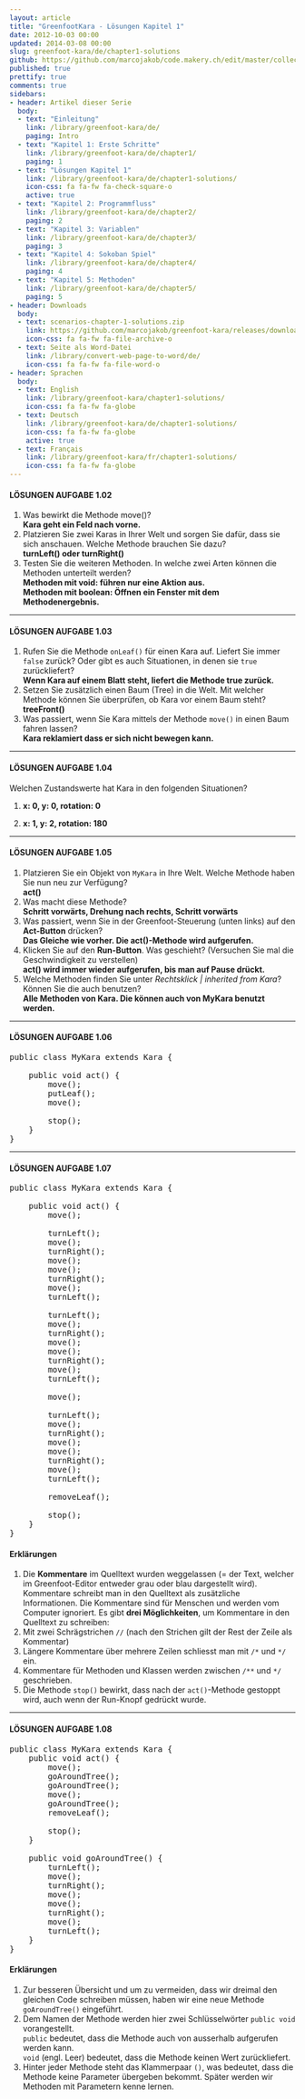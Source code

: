 ```yaml
---
layout: article
title: "GreenfootKara - Lösungen Kapitel 1"
date: 2012-10-03 00:00
updated: 2014-03-08 00:00
slug: greenfoot-kara/de/chapter1-solutions
github: https://github.com/marcojakob/code.makery.ch/edit/master/collections/library/greenfoot-kara-de-chapter1-solutions.md
published: true
prettify: true
comments: true
sidebars:
- header: Artikel dieser Serie
  body:
  - text: "Einleitung"
    link: /library/greenfoot-kara/de/
    paging: Intro
  - text: "Kapitel 1: Erste Schritte"
    link: /library/greenfoot-kara/de/chapter1/
    paging: 1
  - text: "Lösungen Kapitel 1"
    link: /library/greenfoot-kara/de/chapter1-solutions/
    icon-css: fa fa-fw fa-check-square-o
    active: true
  - text: "Kapitel 2: Programmfluss"
    link: /library/greenfoot-kara/de/chapter2/
    paging: 2
  - text: "Kapitel 3: Variablen"
    link: /library/greenfoot-kara/de/chapter3/
    paging: 3
  - text: "Kapitel 4: Sokoban Spiel"
    link: /library/greenfoot-kara/de/chapter4/
    paging: 4
  - text: "Kapitel 5: Methoden"
    link: /library/greenfoot-kara/de/chapter5/
    paging: 5
- header: Downloads
  body:
  - text: scenarios-chapter-1-solutions.zip
    link: https://github.com/marcojakob/greenfoot-kara/releases/download/2.1.0/scenarios-chapter-1-solutions.zip
    icon-css: fa fa-fw fa-file-archive-o
  - text: Seite als Word-Datei
    link: /library/convert-web-page-to-word/de/
    icon-css: fa fa-fw fa-file-word-o
- header: Sprachen
  body:
  - text: English
    link: /library/greenfoot-kara/chapter1-solutions/
    icon-css: fa fa-fw fa-globe
  - text: Deutsch
    link: /library/greenfoot-kara/de/chapter1-solutions/
    icon-css: fa fa-fw fa-globe
    active: true
  - text: Français
    link: /library/greenfoot-kara/fr/chapter1-solutions/
    icon-css: fa fa-fw fa-globe
---
```


#### <i class="fa fa-check-square-o"></i> LÖSUNGEN AUFGABE 1.02

<div class="alpha-list hidden"></div>

1. Was bewirkt die Methode move()?   
  **Kara geht ein Feld nach vorne.**
2. Platzieren Sie zwei Karas in Ihrer Welt und sorgen Sie dafür, dass sie sich anschauen. Welche Methode brauchen Sie dazu?   
  **turnLeft() oder turnRight()**
3. Testen Sie die weiteren Methoden. In welche zwei Arten können die Methoden unterteilt werden?   
  **Methoden mit void: führen nur eine Aktion aus.**   
  **Methoden mit boolean: Öffnen ein Fenster mit dem Methodenergebnis.**


***

#### <i class="fa fa-check-square-o"></i> LÖSUNGEN AUFGABE 1.03

<div class="alpha-list hidden"></div>

1. Rufen Sie die Methode `onLeaf()` für einen Kara auf. Liefert Sie immer `false` zurück? Oder gibt es auch Situationen, in denen sie `true` zurückliefert?   
  **Wenn Kara auf einem Blatt steht, liefert die Methode true zurück.**
2. Setzen Sie zusätzlich einen Baum (Tree) in die Welt. Mit welcher Methode können Sie überprüfen, ob Kara vor einem Baum steht?   
  **treeFront()**
3. Was passiert, wenn Sie Kara mittels der Methode `move()` in einen Baum fahren lassen?   
  **Kara reklamiert dass er sich nicht bewegen kann.**


***

#### <i class="fa fa-check-square-o"></i> LÖSUNGEN AUFGABE 1.04

Welchen Zustandswerte hat Kara in den folgenden Situationen?

1. **x: 0, y: 0, rotation: 0**

2. **x: 1, y: 2, rotation: 180**


***

#### <i class="fa fa-check-square-o"></i> LÖSUNGEN AUFGABE 1.05

<div class="alpha-list hidden"></div>

1. Platzieren Sie ein Objekt von `MyKara` in Ihre Welt. Welche Methode haben Sie nun neu zur Verfügung?   
  **act()**
2. Was macht diese Methode?   
  **Schritt vorwärts, Drehung nach rechts, Schritt vorwärts**
3. Was passiert, wenn Sie in der Greenfoot-Steuerung (unten links) auf den **Act-Button** drücken?   
  **Das Gleiche wie vorher. Die act()-Methode wird aufgerufen.**
4. Klicken Sie auf den **Run-Button**. Was geschieht? (Versuchen Sie mal die Geschwindigkeit zu verstellen)   
  **act() wird immer wieder aufgerufen, bis man auf Pause drückt.**
5. Welche Methoden finden Sie unter *Rechtsklick | inherited from Kara*? Können Sie die auch benutzen?   
  **Alle Methoden von Kara. Die können auch von MyKara benutzt werden.**


***

#### <i class="fa fa-check-square-o"></i> LÖSUNGEN AUFGABE 1.06

<pre class="prettyprint lang-java">
public class MyKara extends Kara {
	
	public void act() {
		move();
        putLeaf();
        move();

		stop();
	}
}
</pre>

***

#### <i class="fa fa-check-square-o"></i> LÖSUNGEN AUFGABE 1.07

<pre class="prettyprint lang-java">
public class MyKara extends Kara {
	
	public void act() {
		move();

		turnLeft();
		move();
		turnRight();
		move();
		move();
		turnRight();
		move();
		turnLeft();

		turnLeft();
		move();
		turnRight();
		move();
		move();
		turnRight();
		move();
		turnLeft();

		move();

		turnLeft();
		move();
		turnRight();
		move();
		move();
		turnRight();
		move();
		turnLeft();

		removeLeaf();

		stop();
	}
}
</pre>

#### Erklärungen

1. Die **Kommentare** im Quelltext wurden weggelassen (= der Text, welcher im Greenfoot-Editor entweder grau oder blau dargestellt wird).   
Kommentare schreibt man in den Quelltext als zusätzliche Informationen. Die Kommentare sind für Menschen und werden vom Computer ignoriert. Es gibt **drei Möglichkeiten**, um Kommentare in den Quelltext zu schreiben:
  1. Mit zwei Schrägstrichen `//` (nach den Strichen gilt der Rest der Zeile als Kommentar)
  2. Längere Kommentare über mehrere Zeilen schliesst man mit `/*` und `*/` ein.
  3. Kommentare für Methoden und Klassen werden zwischen `/**` und `*/` geschrieben.
2.	Die Methode `stop()` bewirkt, dass nach der `act()`-Methode gestoppt wird, auch wenn der Run-Knopf gedrückt wurde.


***

#### <i class="fa fa-check-square-o"></i> LÖSUNGEN AUFGABE 1.08

<pre class="prettyprint lang-java">
public class MyKara extends Kara {
	public void act() {
		move();
		goAroundTree();
		goAroundTree();
		move();
		goAroundTree();
		removeLeaf();

		stop();
	}

	public void goAroundTree() {
		turnLeft();
		move();
		turnRight();
		move();
		move();
		turnRight();
		move();
		turnLeft();
	}
}
</pre>

#### Erklärungen

1. Zur besseren Übersicht und um zu vermeiden, dass wir dreimal den gleichen Code schreiben müssen, haben wir eine neue Methode `goAroundTree()` eingeführt. 
2. Dem Namen der Methode werden hier zwei Schlüsselwörter `public void` vorangestellt.   
`public` bedeutet, dass die Methode auch von ausserhalb aufgerufen werden kann.   
`void` (engl. Leer) bedeutet, dass die Methode keinen Wert zurückliefert.
3. Hinter jeder Methode steht das Klammerpaar `()`, was bedeutet, dass die Methode keine Parameter übergeben bekommt. Später werden wir Methoden mit Parametern kenne lernen.